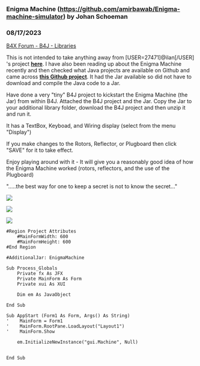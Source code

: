 ### Enigma Machine (https://github.com/amirbawab/Enigma-machine-simulator) by Johan Schoeman
### 08/17/2023
[B4X Forum - B4J - Libraries](https://www.b4x.com/android/forum/threads/149644/)

This is not intended to take anything away from [USER=27471]@ilan[/USER] 's project [**here**](https://www.b4x.com/android/forum/threads/enigma-machine-source-included.137484/). I have also been reading up about the Enigma Machine recently and then checked what Java projects are available on Github and came across [**this Github project**](https://github.com/amirbawab/Enigma-machine-simulator). It had the Jar available so did not have to download and compile the Java code to a Jar.  
  
  
  
Have done a very "tiny" B4J project to kickstart the Enigma Machine (the Jar) from within B4J. Attached the B4J project and the Jar. Copy the Jar to your additional library folder, download the B4J project and then unzip it and run it.  
  
It has a TextBox, Keyboad, and Wiring display (select from the menu "Display")  
  
If you make changes to the Rotors, Reflector, or Plugboard then click "SAVE" for it to take effect.  
  
Enjoy playing around with it - It will give you a reasonably good idea of how the Enigma Machine worked (rotors, reflectors, and the use of the Plugboard)  
  
"…..the best way for one to keep a secret is not to know the secret…"  
  
![](https://www.b4x.com/android/forum/attachments/144858)  
  
![](https://www.b4x.com/android/forum/attachments/144859)  
  
![](https://www.b4x.com/android/forum/attachments/144860)  
  

```B4X
#Region Project Attributes  
    #MainFormWidth: 600  
    #MainFormHeight: 600  
#End Region  
  
#AdditionalJar: EnigmaMachine  
  
Sub Process_Globals  
    Private fx As JFX  
    Private MainForm As Form  
    Private xui As XUI  
     
    Dim em As JavaObject    
  
End Sub  
  
Sub AppStart (Form1 As Form, Args() As String)  
'    MainForm = Form1  
'    MainForm.RootPane.LoadLayout("Layout1")  
'    MainForm.Show  
  
    em.InitializeNewInstance("gui.Machine", Null)  
     
     
End Sub
```